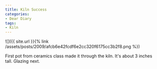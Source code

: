 ```yaml
---
title: Kiln Success
categories:
- Dear Diary
tags:
- Kiln
---
```


![]({{ site.url }}{% link /assets/posts/2009/afcb6e42fcdf6e2cc320f6175cc3b2f8.png %})
  



First pot from ceramics class made it through the kiln. It's about 3 inches tall. Glazing next.
